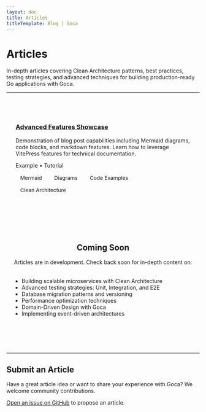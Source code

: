 ```yaml
---
layout: doc
title: Articles
titleTemplate: Blog | Goca
---
```


# Articles

In-depth articles covering Clean Architecture patterns, best practices, testing strategies, and advanced techniques for building production-ready Go applications with Goca.

---

<style scoped>
.article-list {
  margin-top: 2rem;
}

.article-item {
  padding: 1.5rem;
  border: 1px solid var(--vp-c-divider);
  border-radius: 8px;
  margin-bottom: 1.5rem;
  transition: all 0.3s ease;
}

.article-item:hover {
  border-color: var(--vp-c-brand);
  transform: translateY(-2px);
  box-shadow: 0 4px 12px rgba(0, 0, 0, 0.1);
}

.article-meta {
  color: var(--vp-c-text-2);
  font-size: 0.9rem;
  margin-top: 0.5rem;
}

.article-tags {
  display: flex;
  gap: 0.5rem;
  margin-top: 0.75rem;
  flex-wrap: wrap;
}

.article-tag {
  background: var(--vp-c-bg-soft);
  color: var(--vp-c-text-2);
  padding: 0.25rem 0.75rem;
  border-radius: 12px;
  font-size: 0.85rem;
  border: 1px solid var(--vp-c-divider);
}

.coming-soon {
  text-align: center;
  padding: 3rem 1rem;
  color: var(--vp-c-text-2);
}
</style>

<div class="article-list">

<div class="article-item">
  <h3>
    <a href="/blog/articles/example-showcase">Advanced Features Showcase</a>
  </h3>
  <p>Demonstration of blog post capabilities including Mermaid diagrams, code blocks, and markdown features. Learn how to leverage VitePress features for technical documentation.</p>
  <div class="article-meta">Example • Tutorial</div>
  <div class="article-tags">
    <span class="article-tag">Mermaid</span>
    <span class="article-tag">Diagrams</span>
    <span class="article-tag">Code Examples</span>
    <span class="article-tag">Clean Architecture</span>
  </div>
</div>

<div class="coming-soon">
  <h2>Coming Soon</h2>
  <p>Articles are in development. Check back soon for in-depth content on:</p>
  <ul style="text-align: left; max-width: 600px; margin: 2rem auto;">
    <li>Building scalable microservices with Clean Architecture</li>
    <li>Advanced testing strategies: Unit, Integration, and E2E</li>
    <li>Database migration patterns and versioning</li>
    <li>Performance optimization techniques</li>
    <li>Domain-Driven Design with Goca</li>
    <li>Implementing event-driven architectures</li>
  </ul>
</div>

</div>

---

## Submit an Article

Have a great article idea or want to share your experience with Goca? We welcome community contributions.

[Open an issue on GitHub](https://github.com/sazardev/goca/issues/new?title=Article%20Proposal:) to propose an article.
